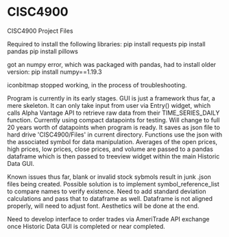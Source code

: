 # CISC4900
CISC4900 Project Files

Required to install the following libraries:
pip install requests
pip install pandas
pip install pillows

got an numpy error, which was packaged with pandas, had to install older version:
pip install numpy==1.19.3

iconbitmap stopped working, in the process of troubleshooting. 

Program is currently in its early stages. GUI is just a framework thus far, a mere skeleton. It can only take input from user via Entry() widget, which calls Alpha Vantage API to retrieve raw data from their TIME_SERIES_DAILY function. Currently using compact datapoints for testing. Will change to full 20 years worth of datapoints when program is ready. It saves as json file to hard drive 'CISC4900/Files' in current directory. Functions use the json with the associated symbol for data manipulation. Averages of the open prices, high prices, low prices, close prices, and volume are passed to a pandas dataframe which is then passed to treeview widget within the main Historic Data GUI.

Known issues thus far, blank or invalid stock sybmols result in junk .json files being created. Possible solution is to implement symbol_reference_list to compare names to verify existence. Need to add standard deviation calculations and pass that to dataframe as well. Dataframe is not aligned properly, will need to adjust font. Aesthetics will be done at the end.
  
Need to develop interface to order trades via AmeriTrade API exchange once Historic Data GUI is completed or near completed.
